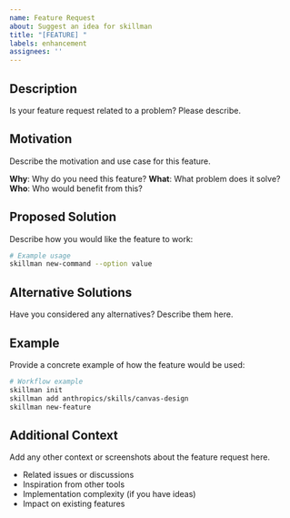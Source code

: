 ```yaml
---
name: Feature Request
about: Suggest an idea for skillman
title: "[FEATURE] "
labels: enhancement
assignees: ''
---
```


## Description

Is your feature request related to a problem? Please describe.

## Motivation

Describe the motivation and use case for this feature.

**Why**: Why do you need this feature?
**What**: What problem does it solve?
**Who**: Who would benefit from this?

## Proposed Solution

Describe how you would like the feature to work:

```bash
# Example usage
skillman new-command --option value
```

## Alternative Solutions

Have you considered any alternatives? Describe them here.

## Example

Provide a concrete example of how the feature would be used:

```bash
# Workflow example
skillman init
skillman add anthropics/skills/canvas-design
skillman new-feature
```

## Additional Context

Add any other context or screenshots about the feature request here.

- Related issues or discussions
- Inspiration from other tools
- Implementation complexity (if you have ideas)
- Impact on existing features
